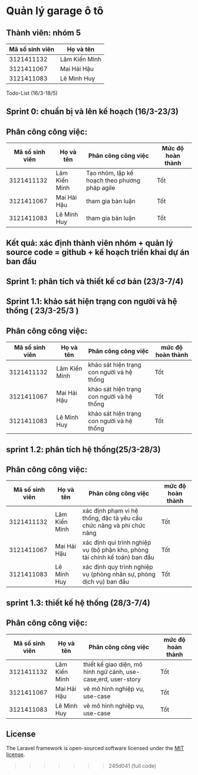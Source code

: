 # Quản lý garage ô tô 

## Thành viên: nhóm 5

| Mã số sinh viên | Họ và tên      
|---------------|-----------------|
| 3121411132  | Lâm Kiến Minh     |
| 3121411067   | Mai Hải Hậu      |
| 3121411083   | Lê Minh Huy      |

Todo-List (16/3-18/5) 
## Sprint 0: chuẩn bị và lên kế hoạch (16/3-23/3)
## Phân công công việc:

| Mã số sinh viên | Họ và tên      | Phân công công việc |                          Mức độ hoàn thành |
|---------------|----------------- |------------------|-------------------------------|
| 3121411132  | Lâm Kiến Minh     |Tạo nhóm, lập kế hoạch theo phương pháp agile| Tốt |
| 3121411067   | Mai Hải Hậu      |tham gia bàn luận |                               Tốt |
| 3121411083   | Lê Minh Huy      |tham gia bàn luận |                               Tốt |

## Kết quả: xác định thành viên nhóm + quản lý source code = github + kế hoạch triển khai dự án ban đầu

## Sprint 1: phân tích và thiết kế cơ bản (23/3-7/4)
## Sprint 1.1: khảo sát hiện trạng con người và hệ thống ( 23/3-25/3 )
## Phân công công việc:
| Mã số sinh viên | Họ và tên      | Phân công công việc |                         mức độ hoàn thành |
|---------------|----------------- |------------------|-------------------------------|
| 3121411132  | Lâm Kiến Minh     |khảo sát hiện trạng con người và hệ thống |                               Tốt |
| 3121411067   | Mai Hải Hậu      |khảo sát hiện trạng con người và hệ thống |                               Tốt |
| 3121411083   | Lê Minh Huy      |khảo sát hiện trạng con người và hệ thống |                               Tốt |
## sprint 1.2: phân tích hệ thống(25/3-28/3)
## Phân công công việc:
| Mã số sinh viên | Họ và tên      | Phân công công việc |                         mức độ hoàn thành |
|---------------|----------------- |------------------|-------------------------------|
| 3121411132  | Lâm Kiến Minh     |xác định phạm vi hệ thống, đặc tả yêu cầu chức năng và phi chức năng|                               Tốt |
| 3121411067   | Mai Hải Hậu      |xác định qui trình nghiệp vụ (bộ phận kho, phòng tài chính kế toán) ban đầu|                               Tốt |
| 3121411083   | Lê Minh Huy      |xác định quy trình nghiệp vụ (phòng nhân sự, phòng dịch vụ) ban đầu|                               Tốt |
## sprint 1.3: thiết kế hệ thống (28/3-7/4)
## Phân công công việc:
| Mã số sinh viên | Họ và tên      | Phân công công việc |                         mức độ hoàn thành |
|---------------|----------------- |------------------|-------------------------------|
| 3121411132  | Lâm Kiến Minh     |thiết kế giao diện, mô hình ngữ cảnh, use-case,erd, user-story |                               Tốt |
| 3121411067   | Mai Hải Hậu      |vẽ mô hình nghiệp vụ, use-case |                               Tốt |
| 3121411083   | Lê Minh Huy      |vẽ mô hình nghiệp vụ, use-case|                               Tốt |






## License

The Laravel framework is open-sourced software licensed under the [MIT license](https://opensource.org/licenses/MIT).
>>>>>>> 245d041 (full code)
